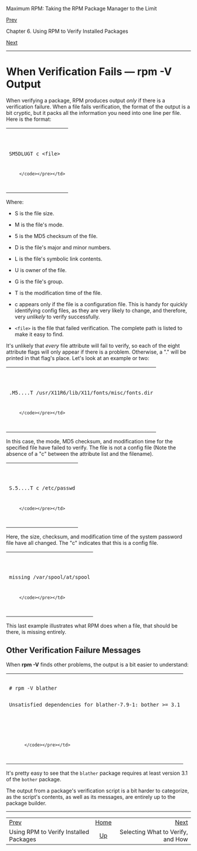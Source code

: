 <div class="NAVHEADER">

Maximum RPM: Taking the RPM Package Manager to the Limit

</div>

[Prev](ch-rpm-verify.html)

Chapter 6. Using RPM to Verify Installed Packages

[Next](s1-rpm-verify-what-to-verify.html)

-----

<div class="sect1">

# <span id="s1-rpm-verify-output">When Verification Fails — **rpm -V** Output</span>

When verifying a package, RPM produces output *only* if there is a
verification failure. When a file fails verification, the format of the
output is a bit cryptic, but it packs all the information you need into
one line per file. Here is the format:

<table>
<colgroup>
<col style="width: 100%" />
</colgroup>
<tbody>
<tr class="odd">
<td><pre class="screen"><code>SM5DLUGT c &lt;file&gt;

        </code></pre></td>
</tr>
</tbody>
</table>

Where:

  - S is the file size.

  - M is the file's mode.

  - 5 is the MD5 checksum of the file.

  - D is the file's major and minor numbers.

  - L is the file's symbolic link contents.

  - U is owner of the file.

  - G is the file's group.

  - T is the modification time of the file.

  - c appears only if the file is a configuration file. This is handy
    for quickly identifying config files, as they are very likely to
    change, and therefore, very *unlikely* to verify successfully.

  - `<file>` is the file that failed verification. The complete path is
    listed to make it easy to find.

It's unlikely that *every* file attribute will fail to verify, so each
of the eight attribute flags will only appear if there is a problem.
Otherwise, a "." will be printed in that flag's place. Let's look at an
example or two:

<table>
<colgroup>
<col style="width: 100%" />
</colgroup>
<tbody>
<tr class="odd">
<td><pre class="screen"><code>.M5....T   /usr/X11R6/lib/X11/fonts/misc/fonts.dir

        </code></pre></td>
</tr>
</tbody>
</table>

In this case, the mode, MD5 checksum, and modification time for the
specified file have failed to verify. The file is not a config file
(Note the absence of a "c" between the attribute list and the filename).

<table>
<colgroup>
<col style="width: 100%" />
</colgroup>
<tbody>
<tr class="odd">
<td><pre class="screen"><code>S.5....T c /etc/passwd

        </code></pre></td>
</tr>
</tbody>
</table>

Here, the size, checksum, and modification time of the system password
file have all changed. The "c" indicates that this is a config file.

<table>
<colgroup>
<col style="width: 100%" />
</colgroup>
<tbody>
<tr class="odd">
<td><pre class="screen"><code>missing    /var/spool/at/spool

        </code></pre></td>
</tr>
</tbody>
</table>

This last example illustrates what RPM does when a file, that should be
there, is missing entirely.

<div class="sect2">

## <span id="s2-rpm-verify-verification-failure-messages">Other Verification Failure Messages</span>

When **rpm -V** finds other problems, the output is a bit easier to
understand:

<table>
<colgroup>
<col style="width: 100%" />
</colgroup>
<tbody>
<tr class="odd">
<td><pre class="screen"><code># rpm -V blather
Unsatisfied dependencies for blather-7.9-1: bother &gt;= 3.1

#
          </code></pre></td>
</tr>
</tbody>
</table>

It's pretty easy to see that the `blather` package requires at least
version 3.1 of the `bother` package.

The output from a package's verification script is a bit harder to
categorize, as the script's contents, as well as its messages, are
entirely up to the package builder.

</div>

</div>

<div class="NAVFOOTER">

-----

|                                        |                          |                                           |
| :------------------------------------- | :----------------------: | ----------------------------------------: |
| [Prev](ch-rpm-verify.html)             |    [Home](index.html)    | [Next](s1-rpm-verify-what-to-verify.html) |
| Using RPM to Verify Installed Packages | [Up](ch-rpm-verify.html) |         Selecting What to Verify, and How |

</div>
